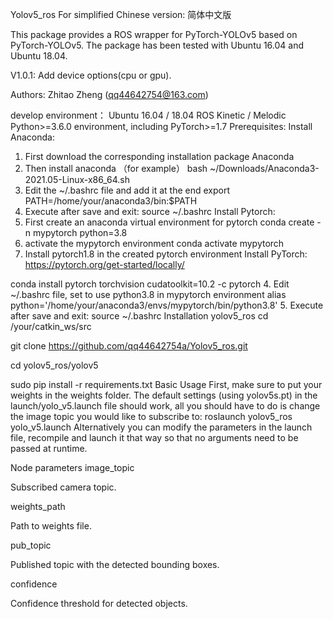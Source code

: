 Yolov5_ros
For simplified Chinese version: 简体中文版

This package provides a ROS wrapper for PyTorch-YOLOv5 based on PyTorch-YOLOv5. The package has been tested with Ubuntu 16.04 and Ubuntu 18.04.

V1.0.1: Add device options(cpu or gpu).

Authors: Zhitao Zheng (qq44642754@163.com)



develop environment：
Ubuntu 16.04 / 18.04
ROS Kinetic / Melodic
Python>=3.6.0 environment, including PyTorch>=1.7
Prerequisites:
Install Anaconda:
1. First download the corresponding installation package Anaconda
2. Then install anaconda （for example）
bash ~/Downloads/Anaconda3-2021.05-Linux-x86_64.sh
3. Edit the ~/.bashrc file and add it at the end
export PATH=/home/your/anaconda3/bin:$PATH
4. Execute after save and exit:
source ~/.bashrc
Install Pytorch:
1. First create an anaconda virtual environment for pytorch
conda create -n mypytorch python=3.8
2. activate the mypytorch environment
conda activate mypytorch
3. Install pytorch1.8 in the created pytorch environment
Install PyTorch: https://pytorch.org/get-started/locally/

conda install pytorch torchvision cudatoolkit=10.2 -c pytorch
4. Edit ~/.bashrc file, set to use python3.8 in mypytorch environment
alias python='/home/your/anaconda3/envs/mypytorch/bin/python3.8'
5. Execute after save and exit:
source ~/.bashrc
Installation yolov5_ros
cd /your/catkin_ws/src

git clone https://github.com/qq44642754a/Yolov5_ros.git

cd yolov5_ros/yolov5

sudo pip install -r requirements.txt
Basic Usage
First, make sure to put your weights in the weights folder.
The default settings (using yolov5s.pt) in the launch/yolo_v5.launch file should work, all you should have to do is change the image topic you would like to subscribe to:
roslaunch yolov5_ros yolo_v5.launch
Alternatively you can modify the parameters in the launch file, recompile and launch it that way so that no arguments need to be passed at runtime.

Node parameters
image_topic

Subscribed camera topic.

weights_path

Path to weights file.

pub_topic

Published topic with the detected bounding boxes.

confidence

Confidence threshold for detected objects.
